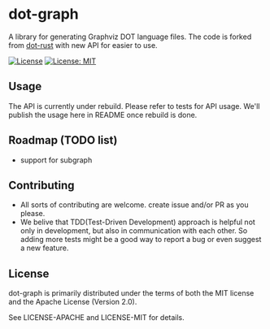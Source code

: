 # dot-graph

A library for generating Graphviz DOT language files.
The code is forked from [dot-rust](https://github.com/przygienda/dot-rust) with new API for easier to use.

[![License](https://img.shields.io/badge/License-Apache_2.0-blue.svg)](https://opensource.org/licenses/Apache-2.0)
[![License: MIT](https://img.shields.io/badge/License-MIT-yellow.svg)](https://opensource.org/licenses/MIT)

## Usage
The API is currently under rebuild. Please refer to tests for API usage. We'll publish the usage here in README once rebuild is done.

## Roadmap (TODO list)
- support for subgraph

## Contributing
- All sorts of contributing are welcome. create issue and/or PR as you please.
- We belive that TDD(Test-Driven Development) approach is helpful not only in development, but also in communication with each other. So adding more tests might be a good way to report a bug or even suggest a new feature.

## License
dot-graph is primarily distributed under the terms of both the MIT license and the Apache License (Version 2.0).

See LICENSE-APACHE and LICENSE-MIT for details.
